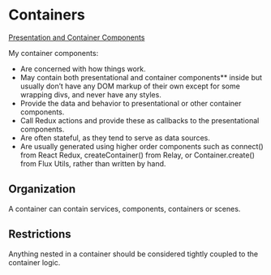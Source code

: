 # Containers

[Presentation and Container Components](https://medium.com/@dan_abramov/smart-and-dumb-components-7ca2f9a7c7d0)

My container components:
 * Are concerned with how things work.
 * May contain both presentational and container components** inside but usually don’t have any DOM markup of their own except for some wrapping divs, and never have any styles.
 * Provide the data and behavior to presentational or other container components.
 * Call Redux actions and provide these as callbacks to the presentational components.
 * Are often stateful, as they tend to serve as data sources.
 * Are usually generated using higher order components such as connect() from React Redux, createContainer() from Relay, or Container.create() from Flux Utils, rather than written by hand.

## Organization

A container can contain services, components, containers or scenes.

## Restrictions

Anything nested in a container should be considered tightly coupled to the container logic.
